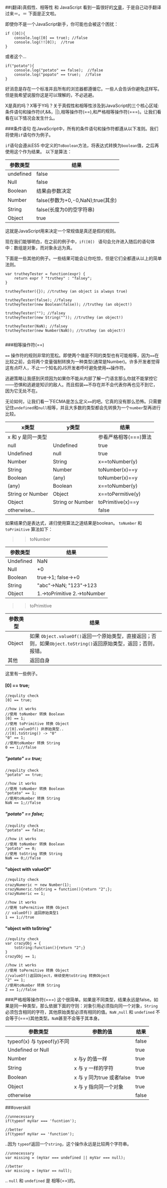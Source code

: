 ##(翻译)真假性、相等性 和 JavaScript
看到一篇很好的[文章](http://javascriptweblog.wordpress.com/2011/02/07/truth-equality-and-javascript/#more-2108)，于是自己动手翻译过来＝。＝
下面是正文啦。


即使你不是一个JavaScript新手，你可能也会被这个困扰：

```
if ([0]){
	console.log([0] == true); //false
	console.log(!![0]);  //true
}
```
或者这个...

```
if("potato"){
	console.log("potato" == false);  //false
	console.log("popato" == true);  //false
}
```

好消息是存在一个标准并且所有的浏览器都遵循它。一些人会告诉你避免这样写。但是我希望说服你这是可以理解的，不必逃避。

X是真的吗？X等于Y吗？关于真假性和相等性涉及到JavaScript的三个核心区域:条件语句和操作符(if,&&，||),相等操作符(==),和严格相等操作符(===)。让我们看看在以下情况会发生什么。

###条件语句
在JavaScript中，所有的条件语句和操作符都遵从以下准则。我们将使用```if```语句作为例子。

```if```语句会遵从ES5 中定义的```ToBoolean```方法，将表达式转换为```boolean```值，之后再使用这个作为结果。
以下是算法：


参数类型 |       结果
--------|-----------------------------
undefined | false
Null | false
Boolean| 结果由参数决定
Number | false(参数为+0,-0,NaN);true(其余)
String| false(长度为0的空字符串)
Object| true

这就是JavaScript用来决定一个常规值是真还是假的规则。

现在我们能够明白，在之前的例子中，```if([0])	``` 语句会允许进入随后的语句体中：数组是对象，而对象永远为真。

下面是一些其他的例子。一些结果可能会让你吃惊，但是它们全都遵从以上的简单法则。


```
var trutheyTester = function(expr) {
    return expr ? "truthey" : "falsey"; 
}

trutheyTester({}); //truthey (an object is always true)

trutheyTester(false); //falsey
trutheyTester(new Boolean(false)); //truthey (an object!)

trutheyTester(""); //falsey
trutheyTester(new String("")); //truthey (an object!)

trutheyTester(NaN); //falsey
trutheyTester(new Number(NaN)); //truthey (an object!)


```

###相等操作符(==)


`==` 操作符的规则非常的宽松。即使两个值是不同的类型也有可能相等，因为`==`在比较之前，会将两个变量强制转换为一种类型(通常是Number)。许多开发者觉得这有点吓人，不止一个知名的JS开发者呼吁避免使用`==`操作符。

逃避策略让我感到厌烦因为如果你不能从内部了解一门语言那么你就不能掌控它——恐惧和逃避是知识的敌人。而且假装`==`不存在并不会代表你再也见不到它，因为它无处不在。

无论如何，让我们看一下ECMA是怎么定义`==`的吧。它真的没有那么恐怖。只需要记住`undefined`和`null`相等，并且大多数的类型都会先转换为一个`number`型再进行比较。


x类型 |    y类型|   结果
--------|---------|--------------------
x 和 y 是同一类型| | 参看严格相等(===)算法
null|Undefined| true
Undefined|null | true
Number| String| x==toNumber(y)
String|Number |toNumber(x)==y
Boolean|(any)|toNumber(x)==y
(any)|Boolean|x==toNumber(y)
String or Number|Object|x==toPermitive(y)
Object|String or Number|toPrimitive(x)==y
otherwise...| | false

如果结果仍是表达式，递归使用算法之道结果是boolean。 ```toNumber``` 和 ```toPrimitive``` 算法如下：

>>toNumber

参数类型|结果
---------|---------
Undefined|NaN
Null| +0
Boolean| true->1;   false->+0
String|"abc"->NaN;  "123"->123
Object|1.->toPrimitive 2.->toNumber

>>toPrimitive

参数类型|结果
------|------------
Object|如果 ```Object.valueOf()```返回一个原始类型，直接返回；否则，如果```Object.toString()```返回原始类型，返回；否则，报错。
其他| 返回自身

这里有一些例子。

#### [0] == true;

```
//equlity check
[0] == true;

//how it works
//使用 toNumber 转换 Boolean
[0] == 1;
//使用 toPrimitive 转换 Object
//[0].valueOf() 非原始类型..
//[0].toString() -> "0"
"0" == 1;
//使用toNumber 转换 String
0 == 1;//false
```
##### "potato" == true;

```
//equlity check
"potato" == true;

//how it works
//使用 toNumber 转换 Boolean
"potato" == 1;
//使用toNumber 转换 String
NaN == 1;//false
```
##### "potato" == false;

```
//equlity check
"potato" == false;

//how it works
//使用 toNumber 转换 Boolean
"potato" == 0;
//使用 toString 转换 String
NaN == 0;//false

```

#### "object with valueOf"
```
//equlity check
crazyNumeric ＝ new Number(1);
crazyNumeric.toString = function(){return "2";};
crazyNumeric == 1;

//how it works
//使用 toPermitive 转换 Object
// valueOf() 返回原始类型1
1 == 1;//true
```

#### "object with toString"
```
//equlity check
var crazyObj = {
	toString:function(){return "2";}
}
crazyObj == 1;

//how it works
//使用 toPermitive 转换 Object
//valueOf()返回Object，继续使用toString 转换Object
"2" == 1;
//使用toNumber 转换 String
2 == 1;//false

```

###严格相等操作符(===)
这个很简单。如果是不同类型，结果永远是false。如果是同一种类型，那么依据下面的守则：对象引用必须指向同一个对象，`String` 必须包含相同的字符，其他原始类型必须有相同的值。`NaN` ,`null` 和 `undefined` 不会等于(===)其他类型。`NaN`甚至不会等于其本身。

参数类型|参数的值|结果
------|---------|-----------
typeof(x) 与 typeof(y)不同||false
Undefined or Null || true
Number|x 与y 的值一样 |true
String|x 与 y 一样的字符|true
Boolean|x 与 y 同为true 或者false|true
Object|x 与 y 指向同一个对象|true
otherwise|  |false



###overskill

```
//unnecessary
if(typeof myVar === 'fucntion');

//better
if(typeof myVar == 'function');
```

..因为 `typeof`返回一个`string`，这个操作永远是比较两个字符串。


```
//unnecessary
var missing = (myVar === undefined || myVar === null);

//better
var missing = (myVar == null);

```

.. `null` 和 `undefined` 是 相等(==)的。
































	
